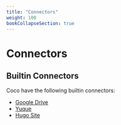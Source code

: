 ```yaml
---
title: "Connectors"
weight: 100
bookCollapseSection: true
---
```


# Connectors

## Builtin Connectors

Coco have the following builtin connectors:

- [Google Drive](./google_drive.md)
- [Yuque](./yuque.md)
- [Hugo Site](./hugo_site.md)


